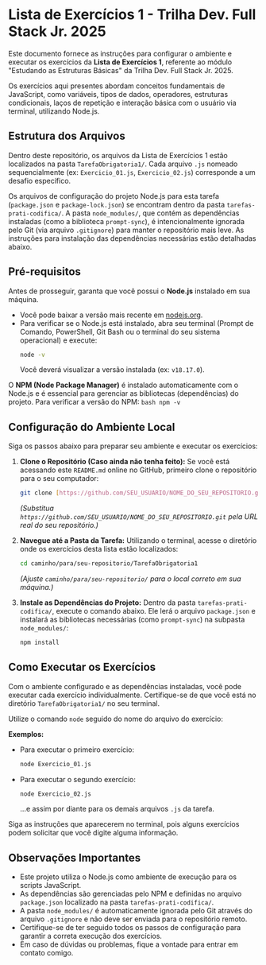 # Lista de Exercícios 1 - Trilha Dev. Full Stack Jr. 2025

Este documento fornece as instruções para configurar o ambiente e executar os exercícios da **Lista de Exercícios 1**, referente ao módulo "Estudando as Estruturas Básicas" da Trilha Dev. Full Stack Jr. 2025.

Os exercícios aqui presentes abordam conceitos fundamentais de JavaScript, como variáveis, tipos de dados, operadores, estruturas condicionais, laços de repetição e interação básica com o usuário via terminal, utilizando Node.js.

## Estrutura dos Arquivos

Dentro deste repositório, os arquivos da Lista de Exercícios 1 estão localizados na pasta `TarefaObrigatoria1/`. Cada arquivo `.js` nomeado sequencialmente (ex: `Exercicio_01.js`, `Exercicio_02.js`) corresponde a um desafio específico.

Os arquivos de configuração do projeto Node.js para esta tarefa (`package.json` e `package-lock.json`) se encontram dentro da pasta `tarefas-prati-codifica/`. A pasta `node_modules/`, que contém as dependências instaladas (como a biblioteca `prompt-sync`), é intencionalmente ignorada pelo Git (via arquivo `.gitignore`) para manter o repositório mais leve. As instruções para instalação das dependências necessárias estão detalhadas abaixo.

## Pré-requisitos

Antes de prosseguir, garanta que você possui o **Node.js** instalado em sua máquina.
* Você pode baixar a versão mais recente em [nodejs.org](https://nodejs.org/).
* Para verificar se o Node.js está instalado, abra seu terminal (Prompt de Comando, PowerShell, Git Bash ou o terminal do seu sistema operacional) e execute:
    ```bash
    node -v
    ```
    Você deverá visualizar a versão instalada (ex: `v18.17.0`).

O **NPM (Node Package Manager)** é instalado automaticamente com o Node.js e é essencial para gerenciar as bibliotecas (dependências) do projeto. Para verificar a versão do NPM:
    ```bash
    npm -v
    ```

## Configuração do Ambiente Local

Siga os passos abaixo para preparar seu ambiente e executar os exercícios:

1.  **Clone o Repositório (Caso ainda não tenha feito):**
    Se você está acessando este `README.md` online no GitHub, primeiro clone o repositório para o seu computador:
    ```bash
    git clone [https://github.com/SEU_USUARIO/NOME_DO_SEU_REPOSITORIO.git](https://github.com/SEU_USUARIO/NOME_DO_SEU_REPOSITORIO.git)
    ```
    *(Substitua `https://github.com/SEU_USUARIO/NOME_DO_SEU_REPOSITORIO.git` pela URL real do seu repositório.)*

2.  **Navegue até a Pasta da Tarefa:**
    Utilizando o terminal, acesse o diretório onde os exercícios desta lista estão localizados:
    ```bash
    cd caminho/para/seu-repositorio/TarefaObrigatoria1
    ```
    *(Ajuste `caminho/para/seu-repositorio/` para o local correto em sua máquina.)*

3.  **Instale as Dependências do Projeto:**
    Dentro da pasta `tarefas-prati-codifica/`, execute o comando abaixo. Ele lerá o arquivo `package.json` e instalará as bibliotecas necessárias (como `prompt-sync`) na subpasta `node_modules/`:
    ```bash
    npm install
    ```

## Como Executar os Exercícios

Com o ambiente configurado e as dependências instaladas, você pode executar cada exercício individualmente. Certifique-se de que você está no diretório `TarefaObrigatoria1/` no seu terminal.

Utilize o comando `node` seguido do nome do arquivo do exercício:

**Exemplos:**

* Para executar o primeiro exercício:
    ```bash
    node Exercicio_01.js
    ```
* Para executar o segundo exercício:
    ```bash
    node Exercicio_02.js
    ```
    ...e assim por diante para os demais arquivos `.js` da tarefa.

Siga as instruções que aparecerem no terminal, pois alguns exercícios podem solicitar que você digite alguma informação.

## Observações Importantes

* Este projeto utiliza o Node.js como ambiente de execução para os scripts JavaScript.
* As dependências são gerenciadas pelo NPM e definidas no arquivo `package.json` localizado na pasta `tarefas-prati-codifica/`.
* A pasta `node_modules/` é automaticamente ignorada pelo Git através do arquivo `.gitignore` e não deve ser enviada para o repositório remoto.
* Certifique-se de ter seguido todos os passos de configuração para garantir a correta execução dos exercícios.
* Em caso de dúvidas ou problemas, fique a vontade para entrar em contato comigo.
